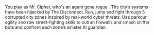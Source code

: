 You play as Mr. Cipher, who`s an agent gone rogue . The city’s systems have been hijacked by The Disconnect. Run, jump and fight through 5 corrupted city zones inspired by real-world cyber threats. Use parkour agility and raw street-fighting skills to outrun firewalls and smash sniffer bots and confront each zone’s sinister AI guardian.
